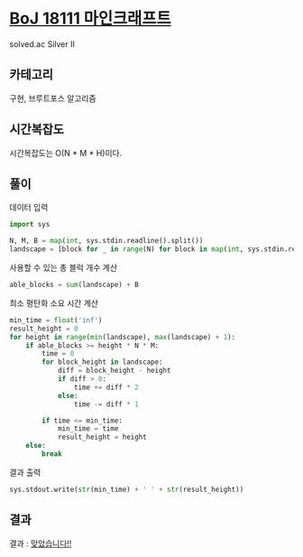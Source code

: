 # [BoJ 18111 마인크래프트](https://www.acmicpc.net/problem/18111)

solved.ac Silver II

## 카테고리

구현, 브루트포스 알고리즘

## 시간복잡도

시간복잡도는 O(N * M * H)이다.

## 풀이

데이터 입력

```python
import sys

N, M, B = map(int, sys.stdin.readline().split())
landscape = [block for _ in range(N) for block in map(int, sys.stdin.readline().split())]
```

사용할 수 있는 총 블럭 개수 계산

```python
able_blocks = sum(landscape) + B
```

최소 평탄화 소요 시간 계산

```python
min_time = float('inf')
result_height = 0
for height in range(min(landscape), max(landscape) + 1):
    if able_blocks >= height * N * M:
        time = 0
        for block_height in landscape:
            diff = block_height - height
            if diff > 0:
                time += diff * 2
            else:
                time -= diff * 1

        if time <= min_time:
            min_time = time
            result_height = height
    else:
        break
```

결과 출력

```python
sys.stdout.write(str(min_time) + ' ' + str(result_height))
```

## 결과

결과 : [맞았습니다!!](http://boj.kr/2bea503526f64c4a928720c3fdefc416)

